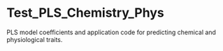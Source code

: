# Test_PLS_Chemistry_Phys
PLS model coefficients and application code for predicting chemical and physiological traits.
